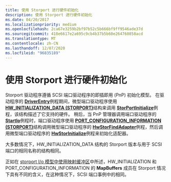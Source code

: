 ```yaml
---
title: 使用 Storport 进行硬件初始化
description: 使用 Storport 进行硬件初始化
ms.date: 04/20/2017
ms.localizationpriority: medium
ms.openlocfilehash: 2ca67e3259b2bf97b52c5b666bf9ff9546ade37d
ms.sourcegitcommit: 418e6617e2a695c9cb4b37b5b60e264760858acd
ms.translationtype: MT
ms.contentlocale: zh-CN
ms.lasthandoff: 12/07/2020
ms.locfileid: "96835189"
---
```

# <a name="hardware-initialization-with-storport"></a>使用 Storport 进行硬件初始化

Storport 驱动程序遵循 SCSI 端口驱动程序的即插即用 (PnP) 初始化模型。 在驱动程序的 [**DriverEntry**](/windows-hardware/drivers/ddi/wdm/nc-wdm-driver_initialize)例程期间，微型端口驱动程序使用 [**HW_INITIALIZATION_DATA (STORPORT)**](/windows-hardware/drivers/ddi/storport/ns-storport-_hw_initialization_data-r1)结构来调用 [**StorPortInitialize**](/windows-hardware/drivers/ddi/storport/nf-storport-storportinitialize)例程，该结构描述了它支持的硬件。 稍后，当 PnP 管理器调用端口驱动程序的 [**StartIo**](/windows-hardware/drivers/ddi/wdm/nc-wdm-driver_startio)例程时，端口驱动程序使用 [**PORT_CONFIGURATION_INFORMATION (STORPORT)**](/windows-hardware/drivers/ddi/storport/ns-storport-_port_configuration_information)结构调用微型端口驱动程序的 [**HwStorFindAdapter**](/windows-hardware/drivers/ddi/storport/nc-storport-hw_find_adapter)例程，然后调用微型端口驱动程序的 [**HwStorInitialize**](/windows-hardware/drivers/ddi/storport/nc-storport-hw_initialize)例程来初始化适配器。

大多数情况下，HW_INITIALIZATION_DATA 结构的 Storport 版本与用于 SCSI 端口的相同名称的结构相同。

正如在 [storport I/o 模型中使用映射缓冲区](use-of-mapping-buffers-in-the-storport-i-o-model.md)中所述，HW_INITIALIZATION 和 PORT_CONFIGURATION_INFORMATION 的 **MapBuffers** 成员在 Storport 情况下具有不同的含义，在这种情况下，SCSI 端口事例中的相同。
